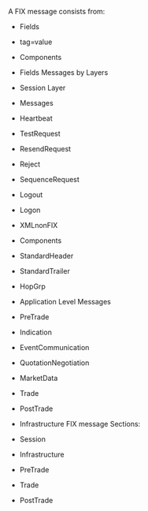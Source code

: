 A FIX message consists from:
 - Fields
  - tag=value
 - Components
  - Fields
Messages by Layers
 - Session Layer
  - Messages 
   - Heartbeat
   - TestRequest
   - ResendRequest
   - Reject
   - SequenceRequest
   - Logout
   - Logon
   - XMLnonFIX
  - Components
   - StandardHeader
   - StandardTrailer
   - HopGrp 

 - Application Level Messages
  - PreTrade
   - Indication
   - EventCommunication
   - QuotationNegotiation
   - MarketData
  - Trade
  - PostTrade
  - Infrastructure
FIX message Sections:
  - Session
  - Infrastructure
  - PreTrade
  - Trade
  - PostTrade
 